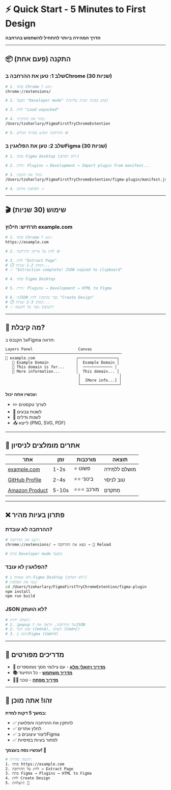 # ⚡ Quick Start - 5 Minutes to First Design

**הדרך המהירה ביותר להתחיל להשתמש בהרחבה**

---

## 📦 התקנה (פעם אחת)

### שלב 1: טען את ההרחבה בChrome (30 שניות)

```bash
# 1. פתח Chrome וגש ל:
chrome://extensions/

# 2. הפעל "Developer mode" (מתג בפינה ימנית עליונה)

# 3. לחץ "Load unpacked"

# 4. בחר את התיקייה:
/Users/tzoharlary/FigmaFirstTryChromeExtention

# 5. ההרחבה תופיע בסרגל הכלים 🌐
```

### שלב 2: טען את הפלאגין בFigma (30 שניות)

```bash
# 1. פתח Figma Desktop (לא דפדפן!)

# 2. לחץ: Plugins → Development → Import plugin from manifest...

# 3. בחר את הקובץ:
/Users/tzoharlary/FigmaFirstTryChromeExtention/figma-plugin/manifest.json

# 4. הפלאגין מותקן ✓
```

---

## 🎬 שימוש (30 שניות)

### תרחיש: חילוץ example.com

```bash
# 1. פתח Chrome וגש ל:
https://example.com

# 2. לחץ על אייקון ההרחבה 🌐

# 3. לחץ "Extract Page"
# ⏱️ המתן 1-2 שניות...
# ✅ "Extraction complete! JSON copied to clipboard"

# 4. פתח Figma Desktop

# 5. הרץ: Plugins → Development → HTML to Figma

# 6. הJSON כבר מודבק! לחץ "Create Design"
# ⏱️ המתן 2-3 שניות...
# ✅ העיצוב נוצר על הקנבס!
```

---

## 🎯 מה קיבלת?

על הקנבס בFigma תראה:

```
Layers Panel                    Canvas
───────────────────────────────────────────────────
📐 example.com                  ┌─────────────────┐
   📝 Example Domain            │  Example Domain │
   📝 This domain is for...     │  ───────────── │
   🔘 More information...       │  This domain... │
                                │                 │
                                │  [More info...] │
                                └─────────────────┘
```

**עכשיו אתה יכול:**
- ✏️ לערוך טקסטים
- 🎨 לשנות צבעים
- 📐 לשנות גדלים
- 📤 לייצא (PNG, SVG, PDF)

---

## 🚀 אתרים מומלצים לניסיון

| אתר | זמן | מורכבות | תוצאה |
|-----|-----|---------|--------|
| [example.com](https://example.com) | 1-2s | ⭐ פשוט | מושלם ללמידה |
| [GitHub Profile](https://github.com) | 2-4s | ⭐⭐ בינוני | טוב לניסוי |
| [Amazon Product](https://amazon.com) | 5-10s | ⭐⭐⭐ מורכב | מתקדם |

---

## ❌ פתרון בעיות מהיר

### ההרחבה לא עובדת?
```bash
# רענן את ההרחבה:
chrome://extensions/ → מצא את ההרחבה → 🔄 Reload

# בדוק Developer mode מופעל
```

### הפלאגין לא עובד?
```bash
# ודא שאתה ב-Figma Desktop (לא דפדפן!)
# בנה את הפלאגין:
cd /Users/tzoharlary/FigmaFirstTryChromeExtention/figma-plugin
npm install
npm run build
```

### JSON לא הועתק?
```bash
# העתק ידנית:
# 1. בpopup של ההרחבה, תראה את הJSON
# 2. סמן הכל (Cmd+A), העתק (Cmd+C)
# 3. הדבק בFigma (Cmd+V)
```

---

## 📖 מדריכים מפורטים

- **🎨 [מדריך ויזואלי מלא](./docs/QUICK_START_VISUAL_GUIDE.md)** - עם צילומי מסך ממוספרים
- **📚 [מדריך משתמש](./docs/USER_MANUAL.md)** - כל התיעוד
- **👨‍💻 [מדריך מפתח](./docs/DEVELOPER_GUIDE.md)** - טכני

---

## 🎉 זהו! אתה מוכן

**במשך 5 דקות למדת:**
- ✅ להתקין את ההרחבה והפלאגין
- ✅ לחלץ אתרים
- ✅ ליצור עיצובים בFigma
- ✅ לפתור בעיות בסיסיות

**עכשיו נסה בעצמך! 🚀**

```bash
# דוגמה מהירה:
1. פתח https://example.com
2. לחץ על ההרחבה → Extract Page
3. פתח Figma → Plugins → HTML to Figma
4. לחץ Create Design
5. הצלחת! 🎊
```
